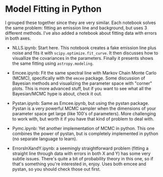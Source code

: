# Model Fitting in Python

I grouped these together since they are very similar. Each notebook solves
the same problem:  fitting an emission line and background, but uses 
3 different methods. I've also added a notebook about fitting data with
errors in both axes.

* NLLS.ipynb:  Start here. This notebook creates a fake emission line plus
  noise and fits it with ``scipy.optimize.fit_curve``. It then discusses
  how to visuallize the covariances in the parameters. Finally it presents
  shows the same fitting using `astropy.modeling`.

* Emcee.ipynb:  Fit the same spectral line with Markov Chain Monte Carlo (MCMC),
  specifically with the ``emcee`` package. Some discussion of Bayesian methods
  and visualizing the parameter space with "corner" plots. This is more
  advanced stuff, but if you want to see what all the Bayesian/MCMC hype is
  about, check it out.

* Pystan.ipynb: Same as Emcee.ipynb, but using the pystan package. Pystan is
  a very powerful MCMC sampler when the dimensions of your parameter space 
  get large (like 100's of parameters). More challenging to work with, but
  worth it if you have that kind of problem to deal with.
  
* Pymc.ipynb:  Yet another implementation of MCMC in python. This one combines
  the power of pystan, but is completely implemented in python (no separate 
  language to learn).

* ErrorsInXandY.ipynb:  a seemingly straightforward problem (fitting a 
  straight line through data with errors in both X and Y) has some very
  subtle issues. There's quite a bit of probability theory in this one, so 
  if that's something you're interested in, enjoy. Uses both emcee and
  pystan, so you should check those out first.

